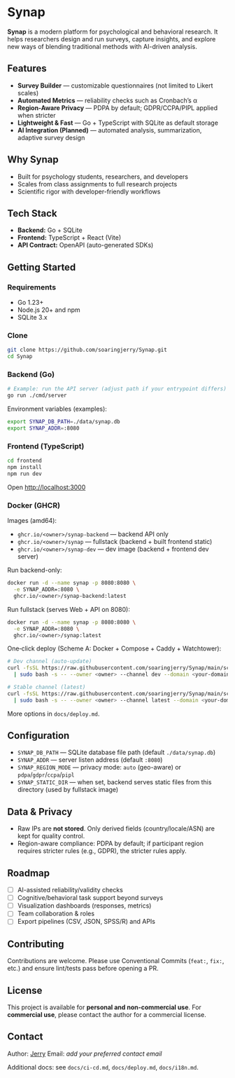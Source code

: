 # Synap

**Synap** is a modern platform for psychological and behavioral research. It helps researchers design and run surveys, capture insights, and explore new ways of blending traditional methods with AI-driven analysis.

## Features

* **Survey Builder** — customizable questionnaires (not limited to Likert scales)
* **Automated Metrics** — reliability checks such as Cronbach’s α
* **Region-Aware Privacy** — PDPA by default; GDPR/CCPA/PIPL applied when stricter
* **Lightweight & Fast** — Go + TypeScript with SQLite as default storage
* **AI Integration (Planned)** — automated analysis, summarization, adaptive survey design

## Why Synap

* Built for psychology students, researchers, and developers
* Scales from class assignments to full research projects
* Scientific rigor with developer-friendly workflows

## Tech Stack

* **Backend:** Go + SQLite
* **Frontend:** TypeScript + React (Vite)
* **API Contract:** OpenAPI (auto-generated SDKs)

## Getting Started

### Requirements

* Go 1.23+
* Node.js 20+ and npm
* SQLite 3.x

### Clone

```bash
git clone https://github.com/soaringjerry/Synap.git
cd Synap
```

### Backend (Go)

```bash
# Example: run the API server (adjust path if your entrypoint differs)
go run ./cmd/server
```

Environment variables (examples):

```bash
export SYNAP_DB_PATH=./data/synap.db
export SYNAP_ADDR=:8080
```

### Frontend (TypeScript)

```bash
cd frontend
npm install
npm run dev
```

Open [http://localhost:3000](http://localhost:3000)

### Docker (GHCR)

Images (amd64):

- `ghcr.io/<owner>/synap-backend` — backend API only
- `ghcr.io/<owner>/synap` — fullstack (backend + built frontend static)
- `ghcr.io/<owner>/synap-dev` — dev image (backend + frontend dev server)

Run backend-only:

```bash
docker run -d --name synap -p 8080:8080 \
  -e SYNAP_ADDR=:8080 \
  ghcr.io/<owner>/synap-backend:latest
```

Run fullstack (serves Web + API on 8080):

```bash
docker run -d --name synap -p 8080:8080 \
  -e SYNAP_ADDR=:8080 \
  ghcr.io/<owner>/synap:latest
```

One‑click deploy (Scheme A: Docker + Compose + Caddy + Watchtower):

```bash
# Dev channel (auto‑update)
curl -fsSL https://raw.githubusercontent.com/soaringjerry/Synap/main/scripts/quick-deploy.sh \
  | sudo bash -s -- --owner <owner> --channel dev --domain <your-domain> --email you@example.com --dir /opt/synap

# Stable channel (latest)
curl -fsSL https://raw.githubusercontent.com/soaringjerry/Synap/main/scripts/quick-deploy.sh \
  | sudo bash -s -- --owner <owner> --channel latest --domain <your-domain> --email you@example.com --dir /opt/synap
```

More options in `docs/deploy.md`.

## Configuration

* `SYNAP_DB_PATH` — SQLite database file path (default `./data/synap.db`)
* `SYNAP_ADDR` — server listen address (default `:8080`)
* `SYNAP_REGION_MODE` — privacy mode: `auto` (geo-aware) or `pdpa`/`gdpr`/`ccpa`/`pipl`
* `SYNAP_STATIC_DIR` — when set, backend serves static files from this directory (used by fullstack image)

## Data & Privacy

* Raw IPs are **not stored**. Only derived fields (country/locale/ASN) are kept for quality control.
* Region-aware compliance: PDPA by default; if participant region requires stricter rules (e.g., GDPR), the stricter rules apply.

## Roadmap

* [ ] AI-assisted reliability/validity checks
* [ ] Cognitive/behavioral task support beyond surveys
* [ ] Visualization dashboards (responses, metrics)
* [ ] Team collaboration & roles
* [ ] Export pipelines (CSV, JSON, SPSS/R) and APIs

## Contributing

Contributions are welcome. Please use Conventional Commits (`feat:`, `fix:`, etc.) and ensure lint/tests pass before opening a PR.

## License

This project is available for **personal and non-commercial use**.
For **commercial use**, please contact the author for a commercial license.

## Contact

Author: [Jerry](https://github.com/soaringjerry)
Email: *add your preferred contact email*

Additional docs: see `docs/ci-cd.md`, `docs/deploy.md`, `docs/i18n.md`.
